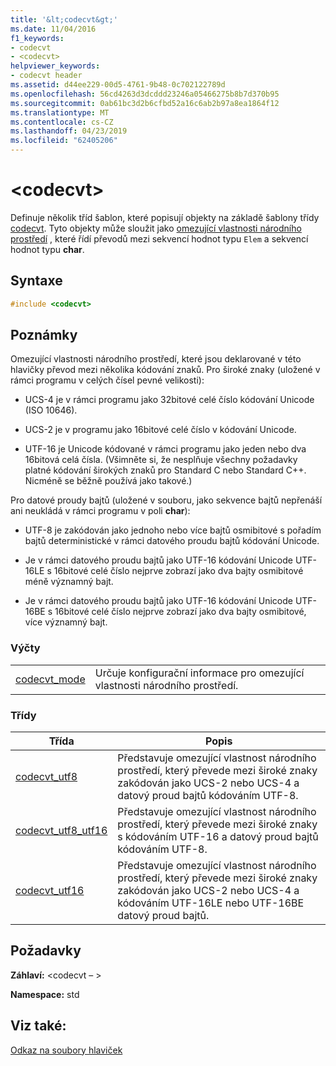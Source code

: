 ```yaml
---
title: '&lt;codecvt&gt;'
ms.date: 11/04/2016
f1_keywords:
- codecvt
- <codecvt>
helpviewer_keywords:
- codecvt header
ms.assetid: d44ee229-00d5-4761-9b48-0c702122789d
ms.openlocfilehash: 56cd4263d3dcddd23246a05466275b8b7d370b95
ms.sourcegitcommit: 0ab61bc3d2b6cfbd52a16c6ab2b97a8ea1864f12
ms.translationtype: MT
ms.contentlocale: cs-CZ
ms.lasthandoff: 04/23/2019
ms.locfileid: "62405206"
---
```

# <a name="ltcodecvtgt"></a>&lt;codecvt&gt;

Definuje několik tříd šablon, které popisují objekty na základě šablony třídy [codecvt](../standard-library/codecvt-class.md). Tyto objekty může sloužit jako [omezující vlastnosti národního prostředí](../standard-library/locale-class.md#facet_class) , které řídí převodů mezi sekvencí hodnot typu `Elem` a sekvencí hodnot typu **char**.

## <a name="syntax"></a>Syntaxe

```cpp
#include <codecvt>
```

## <a name="remarks"></a>Poznámky

Omezující vlastnosti národního prostředí, které jsou deklarované v této hlavičky převod mezi několika kódování znaků. Pro široké znaky (uložené v rámci programu v celých čísel pevné velikosti):

- UCS-4 je v rámci programu jako 32bitové celé číslo kódování Unicode (ISO 10646).

- UCS-2 je v programu jako 16bitové celé číslo v kódování Unicode.

- UTF-16 je Unicode kódované v rámci programu jako jeden nebo dva 16bitová celá čísla. (Všimněte si, že nesplňuje všechny požadavky platné kódování širokých znaků pro Standard C nebo Standard C++. Nicméně se běžně používá jako takové.)

Pro datové proudy bajtů (uložené v souboru, jako sekvence bajtů nepřenáší ani neukládá v rámci programu v poli **char**):

- UTF-8 je zakódován jako jednoho nebo více bajtů osmibitové s pořadím bajtů deterministické v rámci datového proudu bajtů kódování Unicode.

- Je v rámci datového proudu bajtů jako UTF-16 kódování Unicode UTF-16LE s 16bitové celé číslo nejprve zobrazí jako dva bajty osmibitové méně významný bajt.

- Je v rámci datového proudu bajtů jako UTF-16 kódování Unicode UTF-16BE s 16bitové celé číslo nejprve zobrazí jako dva bajty osmibitové, více významný bajt.

### <a name="enumerations"></a>Výčty

|||
|-|-|
|[codecvt_mode](../standard-library/codecvt-enums.md#codecvt_mode)|Určuje konfigurační informace pro omezující vlastnosti národního prostředí.|

### <a name="classes"></a>Třídy

|Třída|Popis|
|-|-|
|[codecvt_utf8](codecvt-utf8-class.md)|Představuje omezující vlastnost národního prostředí, který převede mezi široké znaky zakódován jako UCS-2 nebo UCS-4 a datový proud bajtů kódováním UTF-8.|
|[codecvt_utf8_utf16](codecvt-utf8-utf16-class.md)|Představuje omezující vlastnost národního prostředí, který převede mezi široké znaky s kódováním UTF-16 a datový proud bajtů kódováním UTF-8.|
|[codecvt_utf16](codecvt-utf16-class.md)|Představuje omezující vlastnost národního prostředí, který převede mezi široké znaky zakódován jako UCS-2 nebo UCS-4 a kódováním UTF-16LE nebo UTF-16BE datový proud bajtů.|

## <a name="requirements"></a>Požadavky

**Záhlaví:** \<codecvt – >

**Namespace:** std

## <a name="see-also"></a>Viz také:

[Odkaz na soubory hlaviček](../standard-library/cpp-standard-library-header-files.md)<br/>
